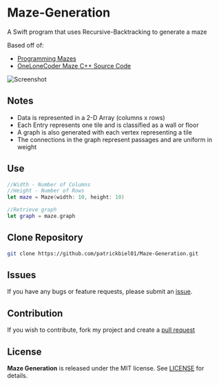 # Maze-Generation
A Swift program that uses Recursive-Backtracking to generate a maze

Based off of:
- [Programming Mazes](https://www.youtube.com/watch?v=Y37-gB83HKE)
- [OneLoneCoder Maze C++ Source Code](https://github.com/OneLoneCoder/videos/blob/master/OneLoneCoder_Mazes.cpp)

![Screenshot]()

## Notes
* Data is represented in a 2-D Array (columns x rows)
* Each Entry represents one tile and is classified as a wall or floor
* A graph is also generated with each vertex representing a tile
* The connections in the graph represent passages and are uniform in weight

## Use
```swift
//Width - Number of Columns
//Height - Number of Rows
let maze = Maze(width: 10, height: 10)

//Retrieve graph
let graph = maze.graph
```

## Clone Repository
```bash
git clone https://github.com/patrickbiel01/Maze-Generation.git
```

## Issues
If you have any bugs or feature requests, please submit an [issue](https://github.com/patrickbiel01/Maze-Generation/issues).

## Contribution
If you wish to contribute, fork my project and create a [pull request](https://github.com/patrickbiel01/Maze-Generation/pulls)

## License
**Maze Generation** is released under the MIT license. See [LICENSE](https://github.com/patrickbiel01/Maze-Generation/blob/master/LICENSE) for details.
